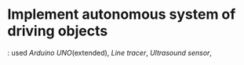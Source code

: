 # Implement autonomous system of driving objects
: used *Arduino UNO*(extended), *Line tracer*, *Ultrasound sensor*, 

